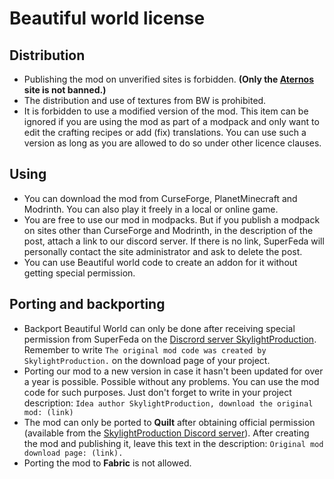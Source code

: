 # Beautiful world license
## Distribution
- Publishing the mod on unverified sites is forbidden. **(Only the [Aternos](https://aternos.org/) site is not banned.)**
- The distribution and use of textures from BW is prohibited.
- It is forbidden to use a modified version of the mod. This item can be ignored if you are using the mod as part of a modpack and only want to edit the crafting recipes or add (fix) translations. You can use such a version as long as you are allowed to do so under other licence clauses.
## Using
- You can download the mod from CurseForge, PlanetMinecraft and Modrinth. You can also play it freely in a local or online game.
- You are free to use our mod in modpacks. But if you publish a modpack on sites other than CurseForge and Modrinth, in the description of the post, attach a link to our discord server. If there is no link, SuperFeda will personally contact the site administrator and ask to delete the post.
- You can use Beautiful world code to create an addon for it without getting special permission.
## Porting and backporting
- Backport Beautiful World can only be done after receiving special permission from SuperFeda on the [Discrord server SkylightProduction](https://discord.gg/GFpmfNPPPy). Remember to write `The original mod code was created by SkylightProduction.` on the download page of your project.
- Porting our mod to a new version in case it hasn't been updated for over a year is possible. Possible without any problems. You can use the mod code for such purposes. Just don't forget to write in your project description:
`Idea author SkylightProduction, download the original mod: (link)`
- The mod can only be ported to **Quilt** after obtaining official permission (available from the [SkylightProduction Discord server](https://discord.gg/GFpmfNPPPy)). After creating the mod and publishing it, leave this text in the description:
`Original mod download page: (link).`
- Porting the mod to **Fabric** is not allowed.
